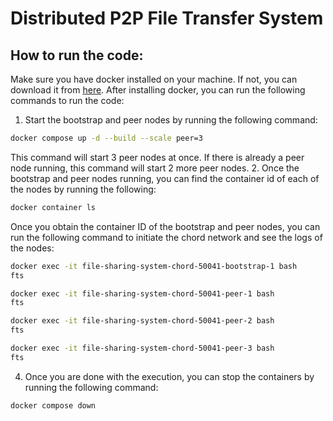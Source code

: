 # Distributed P2P File Transfer System

## How to run the code:

Make sure you have docker installed on your machine. If not, you can download it from [here](https://docs.docker.com/get-docker/). After installing docker, you can run the following commands to run the code:

1. Start the bootstrap and peer nodes by running the following command:
```bash
docker compose up -d --build --scale peer=3
```
This command will start 3 peer nodes at once. If there is already a peer node running, this command will start 2 more peer nodes.
2. Once the bootstrap and peer nodes running, you can find the container id of each of the nodes by running the following:
```bash
docker container ls
```
Once you obtain the container ID of the bootstrap and peer nodes, you can run the following command to initiate the chord network and see the logs of the nodes:
```bash 
docker exec -it file-sharing-system-chord-50041-bootstrap-1 bash
fts

docker exec -it file-sharing-system-chord-50041-peer-1 bash
fts

docker exec -it file-sharing-system-chord-50041-peer-2 bash
fts

docker exec -it file-sharing-system-chord-50041-peer-3 bash
fts
```
4. Once you are done with the execution, you can stop the containers by running the following command:
```bash
docker compose down
```

